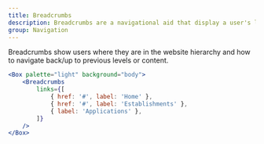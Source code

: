 ```yaml
---
title: Breadcrumbs
description: Breadcrumbs are a navigational aid that display a user's location on a website as a row of links, usually located at the top of the page.
group: Navigation
---
```


Breadcrumbs show users where they are in the website hierarchy and how to navigate back/up to previous levels or content.

```jsx live
<Box palette="light" background="body">
	<Breadcrumbs
		links={[
			{ href: '#', label: 'Home' },
			{ href: '#', label: 'Establishments' },
			{ label: 'Applications' },
		]}
	/>
</Box>
```
